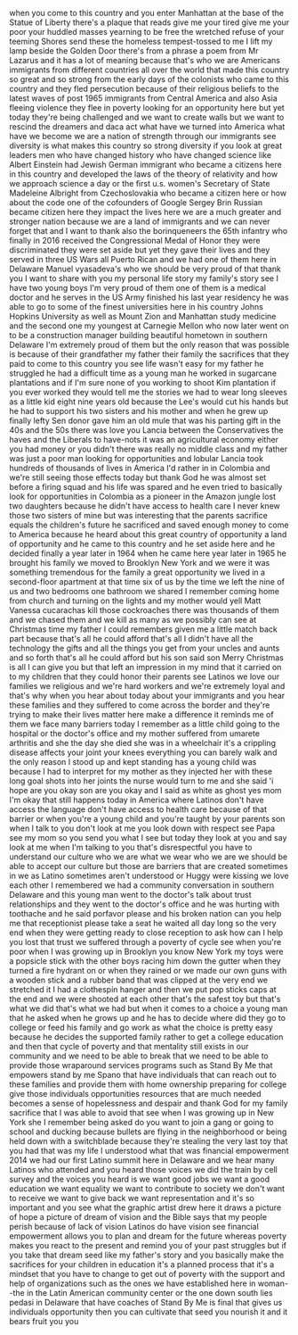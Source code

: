 
when you come to this country and you
enter Manhattan at the base of the
Statue of Liberty there&#39;s a plaque that
reads give me your tired give me your
poor your huddled masses yearning to be
free the wretched refuse of your teeming
Shores send these the homeless
tempest-tossed to me I lift my lamp
beside the Golden Door there&#39;s from a
phrase a poem from Mr Lazarus and it has
a lot of meaning because that&#39;s who we
are
Americans immigrants from different
countries all over the world that made
this country so great and so strong from
the early days of the colonists who came
to this country and they fled
persecution because of their religious
beliefs to the latest waves of post 1965
immigrants from Central America and also
Asia fleeing violence they flee in
poverty looking for an opportunity here
but yet today they&#39;re being challenged
and we want to create walls but we want
to rescind the dreamers and daca act
what have we turned into America what
have we become we are a nation of
strength through our immigrants see
diversity is what makes this country so
strong diversity if you look at great
leaders men who have changed history who
have changed science like Albert
Einstein had Jewish German immigrant who
became a citizens here in this country
and developed the laws of the theory of
relativity and how we approach science a
day or the first u.s. women&#39;s Secretary
of State Madeleine Albright from
Czechoslovakia who became a citizen here
or how about the code one of the
cofounders of Google Sergey Brin Russian
became citizen here they impact the
lives here we are a much greater and
stronger nation because we are a land of
immigrants and we can never forget that
and I want to thank also the
borinqueneers the 65th infantry who
finally in 2016 received the
Congressional Medal of Honor they were
discriminated they were set aside but
yet they gave their lives and they
served in three US Wars all Puerto Rican
and we had one of them here in Delaware
Manuel vyasadeva&#39;s who we should be very
proud of that thank you I want to share
with you my personal life story my
family&#39;s story see I have two young boys
I&#39;m very proud of them one of them is a
medical doctor and he serves in the US
Army finished his last year residency he
was able to go to some of the finest
universities here in his country Johns
Hopkins University as well as Mount Zion
and Manhattan study medicine and the
second one my youngest at Carnegie
Mellon who now later went on to be a
construction manager building beautiful
hometown in southern Delaware I&#39;m
extremely proud of them but the only
reason that was possible is because of
their grandfather my father their family
the sacrifices that they paid to come to
this country you see life wasn&#39;t easy
for my father he struggled he had a
difficult time as a young man he worked
in sugarcane plantations and if I&#39;m sure
none of you working to shoot Kim
plantation
if you ever worked they would tell me
the stories we had to wear long sleeves
as a little kid eight nine years old
because the Lee&#39;s would cut his hands
but he had to support his two sisters
and his mother and when he grew up
finally lefty Sen donor gave him an old
mule that was his parting gift in the
40s and the 50s there was love you
Lancia between the Conservatives the
haves and the Liberals to have-nots
it was an agricultural economy either
you had money or you didn&#39;t there was
really no middle class and my father
was just a poor man looking for
opportunities and lobular Lancia took
hundreds of thousands of lives in
America I&#39;d rather in in Colombia and
we&#39;re still seeing those effects today
but thank God he was almost set before a
firing squad and his life was spared and
he even tried to basically look for
opportunities in Colombia as a pioneer
in the Amazon jungle lost two daughters
because he didn&#39;t have access to health
care I never knew those two sisters of
mine but was interesting that the
parents sacrifice equals the children&#39;s
future he sacrificed and saved enough
money to come to America because he
heard about this great country of
opportunity a land of opportunity and he
came to this country and he set aside
here and he decided finally a year later
in 1964 when he came here year later in
1965 he brought his family we moved to
Brooklyn New York and we were it was
something tremendous for the family a
great opportunity we lived in a
second-floor apartment at that time six
of us by the time we left the nine of us
and two bedrooms one bathroom we shared
I remember coming home from church and
turning on the lights and my mother
would yell Matt Vanessa cucarachas kill
those cockroaches there was thousands of
them and we chased them and we kill as
many as we possibly can see at Christmas
time my father I could remembers given
me a little match back part because
that&#39;s all he could afford that&#39;s all
I didn&#39;t have all the technology the
gifts and all the things you get from
your uncles and aunts and so forth
that&#39;s all he could afford but his son
said son Merry Christmas
is all I can give you but that left an
impression in my mind that it carried on
to my children that they could honor
their parents see Latinos we love our
families we religious and we&#39;re hard
workers and we&#39;re extremely loyal and
that&#39;s why when you hear about today
about your immigrants and you hear these
families and
they suffered to come across the border
and they&#39;re trying to make their lives
matter here make a difference it reminds
me of them we face many barriers today I
remember as a little child going to the
hospital or the doctor&#39;s office and my
mother suffered from umarete arthritis
and she the day she died she was in a
wheelchair
it&#39;s a crippling disease affects your
joint your knees everything you can
barely walk and the only reason I stood
up and kept standing has a young child
was because I had to interpret for my
mother as they injected her with these
long goal shots into her joints the
nurse would turn to me and she said &#39;i
hope are you okay son are you okay and I
said as white as ghost yes mom I&#39;m okay
that still happens today in America
where Latinos don&#39;t have access the
language don&#39;t have access to health
care because of that barrier or when
you&#39;re a young child and you&#39;re taught
by your parents son when I talk to you
don&#39;t look at me you look down with
respect see Papa see my mom so you send
you what I see
but today they look at you and say look
at me when I&#39;m talking to you that&#39;s
disrespectful you have to understand our
culture who we are what we wear who we
are we should be able to accept our
culture but those are barriers that are
created sometimes in we as Latino
sometimes aren&#39;t understood or Huggy
were kissing we love each other I
remembered we had a community
conversation in southern Delaware and
this young man went to the doctor&#39;s talk
about trust relationships and they went
to the doctor&#39;s office and he was
hurting with toothache and he said
porfavor please and his broken nation
can you help me that receptionist please
take a seat
he waited all day long so the very end
when they were getting ready to close
reception to ask how can I help you
lost that trust we suffered through a
poverty of cycle see when you&#39;re poor
when I was growing up in Brooklyn you
know New York my toys were a popsicle
stick with the other boys racing him
down the gutter when they turned a fire
hydrant on or when they rained or we
made our own guns with a wooden stick
and a rubber band that was clipped at
the very end we stretched it I had a
clothespin
hanger and then we put pop sticks caps
at the end and we were shooted at each
other that&#39;s the safest toy but that&#39;s
what we did that&#39;s what we had but when
it comes to a choice a young man that he
asked when he grows up and he has to
decide where did they go to college or
feed his family and go work as what the
choice is pretty easy because he decides
the supported family rather to get a
college education and then that cycle of
poverty and that mentality still exists
in our community and we need to be able
to break that we need to be able to
provide those wraparound services
programs such as Stand By Me that
empowers stand by me Spano that have
individuals that can reach out to these
families and provide them with home
ownership preparing for college give
those individuals opportunities
resources that are much needed becomes a
sense of hopelessness and despair and
thank God for my family sacrifice that I
was able to avoid that see when I was
growing up in New York she I remember
being asked do you want to join a gang
or going to school and ducking because
bullets are flying in the neighborhood
or being held down with a switchblade
because they&#39;re stealing the very last
toy that you had that was my life I
understood what that was
financial empowerment 2014 we had our
first Latino summit here in Delaware and
we hear many Latinos who attended and
you heard those voices we did the train
by cell survey and the voices you heard
is we want good jobs we want a good
education we want equality we want to
contribute to society we don&#39;t want to
receive we want to give back we want
representation and it&#39;s so important and
you see what the graphic artist drew
here it draws a picture of hope a
picture of dream of vision and the Bible
says that my people perish because of
lack of vision Latinos do have vision
see financial empowerment allows you to
plan and dream for the future whereas
poverty makes you react to the present
and remind you of your past struggles
but if you take that dream seed like my
father&#39;s story and you basically make
the sacrifices for your children in
education it&#39;s a planned process that
it&#39;s a mindset that you have to change
to get out of poverty with the support
and help of organizations such as the
ones we have established here in
woman--the in the Latin American
community center or the one down south
lies pedasi in Delaware that have
coaches of Stand By Me is final
that gives us individuals opportunity
then you can cultivate that seed you
nourish it and it bears fruit
you
you
